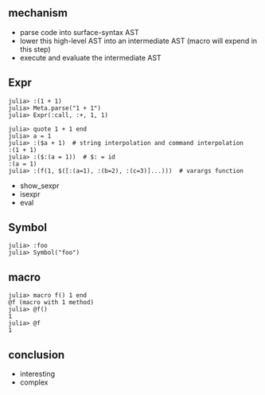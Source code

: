 ## mechanism

- parse code into surface-syntax AST
- lower this high-level AST into an intermediate AST (macro will expend in this step)
- execute and evaluate the intermediate AST

## Expr

```
julia> :(1 + 1)
julia> Meta.parse("1 + 1")
julia> Expr(:call, :+, 1, 1)
```

```
julia> quote 1 + 1 end
julia> a = 1
julia> :($a + 1)  # string interpolation and command interpolation
:(1 + 1)
julia> :($:(a = 1))  # $: = id
:(a = 1)
julia> :(f(1, $([:(a=1), :(b=2), :(c=3)]...)))  # varargs function
```

- show_sexpr
- isexpr
- eval

## Symbol

```
julia> :foo
julia> Symbol("foo")
```

## macro

```
julia> macro f() 1 end
@f (macro with 1 method)
julia> @f()
1
julia> @f
1
```

## conclusion

- interesting
- complex